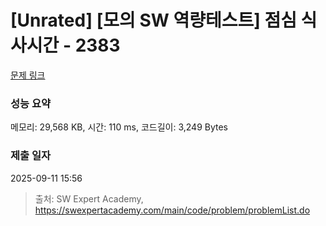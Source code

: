 # [Unrated] [모의 SW 역량테스트] 점심 식사시간 - 2383 

[문제 링크](https://swexpertacademy.com/main/code/problem/problemDetail.do?contestProbId=AV5-BEE6AK0DFAVl) 

### 성능 요약

메모리: 29,568 KB, 시간: 110 ms, 코드길이: 3,249 Bytes

### 제출 일자

2025-09-11 15:56



> 출처: SW Expert Academy, https://swexpertacademy.com/main/code/problem/problemList.do